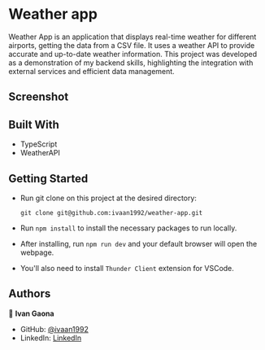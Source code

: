# Weather app


Weather App is an application that displays real-time weather for different airports, getting the data from a CSV file. It uses a weather API to provide accurate and up-to-date weather information. This project was developed as a demonstration of my backend skills, highlighting the integration with external services and efficient data management.


## Screenshot

## Built With

- TypeScript
- WeatherAPI
 

## Getting Started 

- Run git clone on this project at the desired directory:
     ```
    git clone git@github.com:ivaan1992/weather-app.git
     ```
- Run `npm install` to install the necessary packages to run locally.

- After installing, run `npm run dev` and your default browser will open the webpage.

- You'll also need to install `Thunder Client` extension for VSCode.



## Authors

👤 **Ivan Gaona**


- GitHub: [@ivaan1992](https://github.com/ivaan1992)
- LinkedIn: [LinkedIn](https://www.linkedin.com/in/ivan-linares-gaona/)
